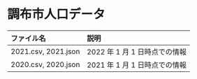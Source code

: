 # 調布市人口データ

| ファイル名          | 説明                          |
| :------------------ | :---------------------------- |
| 2021.csv, 2021.json | 2022 年 1 月 1 日時点での情報 |
| 2020.csv, 2020.json | 2021 年 1 月 1 日時点での情報 |
